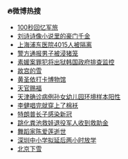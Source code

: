 ### :fire:微博热搜<br>
- <a href="https://s.weibo.com/weibo?q=%23100%E7%A7%92%E5%9B%9E%E5%BF%86%E5%86%9B%E6%97%85%23&Refer=new_time">100秒回忆军旅</a><br>
- <a href="https://s.weibo.com/weibo?q=%23%E5%88%98%E8%AF%97%E8%AF%97%E5%83%8F%E5%B0%8F%E8%AF%B4%E9%87%8C%E7%9A%84%E8%B1%AA%E9%97%A8%E5%8D%83%E9%87%91%23&Refer=top">刘诗诗像小说里的豪门千金</a><br>
- <a href="https://s.weibo.com/weibo?q=%23%E4%B8%8A%E6%B5%B7%E6%B5%A6%E4%B8%9C%E5%8C%BB%E9%99%A24015%E4%BA%BA%E8%A2%AB%E9%9A%94%E7%A6%BB%23&Refer=top">上海浦东医院4015人被隔离</a><br>
- <a href="https://s.weibo.com/weibo?q=%23%E8%AD%A6%E6%96%B9%E9%80%9A%E6%8A%A5%E7%94%B7%E5%AD%90%E8%A2%AB%E6%B5%B8%E7%8C%AA%E7%AC%BC%23&Refer=top">警方通报男子被浸猪笼</a><br>
- <a href="https://s.weibo.com/weibo?q=%23%E7%B4%A0%E5%AA%9B%E6%A1%88%E7%BD%AA%E7%8A%AF%E5%B0%86%E5%87%BA%E7%8B%B1%E9%9F%A9%E5%9B%BD%E6%94%BF%E5%BA%9C%E6%8E%92%E6%9F%A5%E7%9B%91%E6%8E%A7%23&Refer=top">素媛案罪犯将出狱韩国政府排查监控</a><br>
- <a href="https://s.weibo.com/weibo?q=%E6%95%85%E5%AE%AB%E7%9A%84%E9%9B%AA&Refer=top">故宫的雪</a><br>
- <a href="https://s.weibo.comjavascript:void(0);">黄圣依打卡博物馆</a><br>
- <a href="https://s.weibo.com/weibo?q=%E5%A4%A9%E5%AE%98%E8%B5%90%E7%A6%8F&Refer=top">天官赐福</a><br>
- <a href="https://s.weibo.com/weibo?q=%23%E5%A4%A9%E6%B4%A5%E7%A1%AE%E8%AF%8A%E7%97%85%E4%BE%8B%E5%AD%99%E5%A5%B3%E5%B9%BC%E5%84%BF%E5%9B%AD%E7%8E%AF%E5%A2%83%E6%A0%B7%E6%9C%AC%E9%98%B3%E6%80%A7%23&Refer=top">天津确诊病例孙女幼儿园环境样本阳性</a><br>
- <a href="https://s.weibo.com/weibo?q=%23%E6%9D%8E%E5%81%A5%E5%94%B1%E5%AE%8C%E5%B0%B1%E7%A9%BF%E4%B8%8A%E4%BA%86%E6%A3%89%E8%A2%84%23&Refer=top">李健唱完就穿上了棉袄</a><br>
- <a href="https://s.weibo.com/weibo?q=%23%E7%89%B9%E6%9C%97%E6%99%AE%E9%95%BF%E5%AD%90%E6%84%9F%E6%9F%93%E6%96%B0%E5%86%A0%23&Refer=top">特朗普长子感染新冠</a><br>
- <a href="https://s.weibo.com/weibo?q=%E8%B7%B3%E5%8C%96%E7%B2%AA%E6%B1%A0%E6%95%91%E5%A8%83%E9%80%80%E5%BD%B9%E5%86%9B%E4%BA%BA%E6%94%B6%E5%88%B0%E6%95%91%E5%8A%A9%E9%87%91&Refer=top">跳化粪池救娃退役军人收到救助金</a><br>
- <a href="https://s.weibo.com/weibo?q=%23%E8%88%9E%E8%B9%88%E5%AE%B6%E9%99%88%E7%88%B1%E8%8E%B2%E9%80%9D%E4%B8%96%23&Refer=top">舞蹈家陈爱莲逝世</a><br>
- <a href="https://s.weibo.com/weibo?q=%23%E6%B7%B1%E5%9C%B3%E4%B8%AD%E5%B0%8F%E5%AD%A6%E6%8B%9F%E5%BB%B6%E5%90%8E%E4%B8%A4%E5%B0%8F%E6%97%B6%E6%94%BE%E5%AD%A6%23&Refer=top">深圳中小学拟延后两小时放学</a><br>
- <a href="https://s.weibo.com/weibo?q=%E5%8C%97%E4%BA%AC%E4%B8%8B%E9%9B%AA&Refer=top">北京下雪</a><br>
